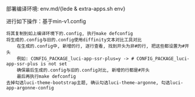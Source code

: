 部署编译环境: env.md/{lede & extra-apps.sh env}

进行如下操作：基于min-v1.config
```
将其复制到如上编译环境下的.config, 执行make defconfig
将生成的.config与旧的.config使用diffinity文本对比工具对比
    在生成的.config中, 新增的行, 逐行查看, 找到开头为非#的行, 把这些都设置为#开头
    例如: CONFIG_PACKAGE_luci-app-ssr-plus=y -> # CONFIG_PACKAGE_luci-app-ssr-plus is not set
    确保最后生成的.config与旧的.config对比, 新增的行都是#开头
    最后再执行make defconfig
去掉勾选luci-theme-bootstrap主题, 确认勾选luci-theme-argonne, 勾选luci-app-argonne-config
```
